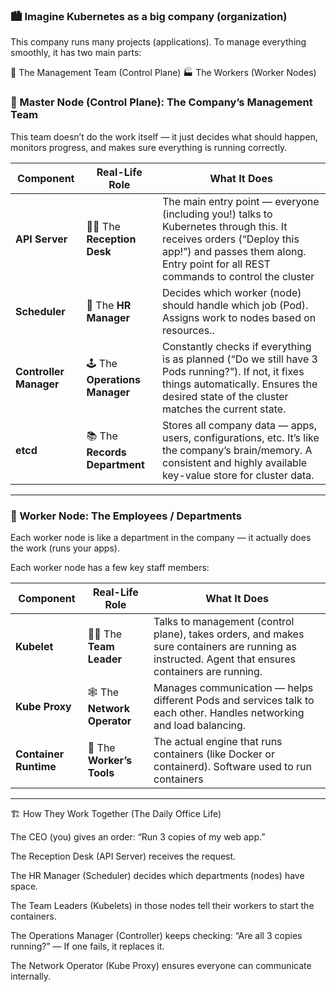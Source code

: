 ### 🏙️ Imagine Kubernetes as a big company (organization)

This company runs many projects (applications).
To manage everything smoothly, it has two main parts:

🧠 The Management Team (Control Plane)
🏭 The Workers (Worker Nodes)

### 🧠 Master Node (Control Plane): The Company’s Management Team

This team doesn’t do the work itself — it just decides what should happen, monitors progress, and makes sure everything is running correctly.

| Component              | Real-Life Role                 | What It Does                                                                                                                                      |
| ---------------------- | ------------------------------ | ------------------------------------------------------------------------------------------------------------------------------------------------- |
| **API Server**         | 🧑‍💼 The **Reception Desk**   | The main entry point — everyone (including you!) talks to Kubernetes through this. It receives orders (“Deploy this app!”) and passes them along. Entry point for all REST commands to control the cluster|
| **Scheduler**          | 🧭 The **HR Manager**          | Decides which worker (node) should handle which job (Pod). Assigns work to nodes based on resources..                                                                                        |
| **Controller Manager** | 🕹️ The **Operations Manager** | Constantly checks if everything is as planned (“Do we still have 3 Pods running?”). If not, it fixes things automatically. Ensures the desired state of the cluster matches the current state.                       |
| **etcd**               | 📚 The **Records Department**  | Stores all company data — apps, users, configurations, etc. It’s like the company’s brain/memory. A consistent and highly available key-value store for cluster data.                                                 |



---


### 💪 Worker Node: The Employees / Departments

Each worker node is like a department in the company — it actually does the work (runs your apps).

Each worker node has a few key staff members:

| Component             | Real-Life Role               | What It Does                                                                                            |
| --------------------- | ---------------------------- | ------------------------------------------------------------------------------------------------------- |
| **Kubelet**           | 🧑‍🔧 The **Team Leader**    | Talks to management (control plane), takes orders, and makes sure containers are running as instructed. Agent that ensures containers are running.|
| **Kube Proxy**        | 🕸️ The **Network Operator** | Manages communication — helps different Pods and services talk to each other. Handles networking and load balancing.                           |
| **Container Runtime** | 🍳 The **Worker’s Tools**    | The actual engine that runs containers (like Docker or containerd). Software used to run containers |

---

🏗️ How They Work Together (The Daily Office Life)

The CEO (you) gives an order:
“Run 3 copies of my web app.”

The Reception Desk (API Server) receives the request.

The HR Manager (Scheduler) decides which departments (nodes) have space.

The Team Leaders (Kubelets) in those nodes tell their workers to start the containers.

The Operations Manager (Controller) keeps checking:
“Are all 3 copies running?” — If one fails, it replaces it.

The Network Operator (Kube Proxy) ensures everyone can communicate internally.
